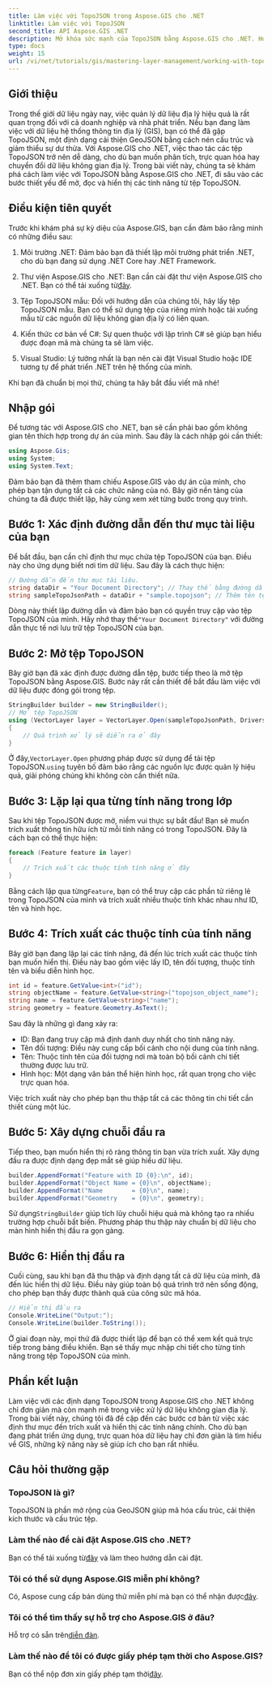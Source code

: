 ```yaml
---
title: Làm việc với TopoJSON trong Aspose.GIS cho .NET
linktitle: Làm việc với TopoJSON
second_title: API Aspose.GIS .NET
description: Mở khóa sức mạnh của TopoJSON bằng Aspose.GIS cho .NET. Học cách đọc, trích xuất và hiển thị các đặc điểm không gian địa lý theo các bước đơn giản.
type: docs
weight: 15
url: /vi/net/tutorials/gis/mastering-layer-management/working-with-topojson/
---
```

## Giới thiệu

Trong thế giới dữ liệu ngày nay, việc quản lý dữ liệu địa lý hiệu quả là rất quan trọng đối với cả doanh nghiệp và nhà phát triển. Nếu bạn đang làm việc với dữ liệu hệ thống thông tin địa lý (GIS), bạn có thể đã gặp TopoJSON, một định dạng cải thiện GeoJSON bằng cách nén cấu trúc và giảm thiểu sự dư thừa. Với Aspose.GIS cho .NET, việc thao tác các tệp TopoJSON trở nên dễ dàng, cho dù bạn muốn phân tích, trực quan hóa hay chuyển đổi dữ liệu không gian địa lý. Trong bài viết này, chúng ta sẽ khám phá cách làm việc với TopoJSON bằng Aspose.GIS cho .NET, đi sâu vào các bước thiết yếu để mở, đọc và hiển thị các tính năng từ tệp TopoJSON.

## Điều kiện tiên quyết

Trước khi khám phá sự kỳ diệu của Aspose.GIS, bạn cần đảm bảo rằng mình có những điều sau:

1. Môi trường .NET: Đảm bảo bạn đã thiết lập môi trường phát triển .NET, cho dù bạn đang sử dụng .NET Core hay .NET Framework.
   
2.  Thư viện Aspose.GIS cho .NET: Bạn cần cài đặt thư viện Aspose.GIS cho .NET. Bạn có thể tải xuống từ[đây](https://releases.aspose.com/gis/net/).

3. Tệp TopoJSON mẫu: Đối với hướng dẫn của chúng tôi, hãy lấy tệp TopoJSON mẫu. Bạn có thể sử dụng tệp của riêng mình hoặc tải xuống mẫu từ các nguồn dữ liệu không gian địa lý có liên quan.

4. Kiến thức cơ bản về C#: Sự quen thuộc với lập trình C# sẽ giúp bạn hiểu được đoạn mã mà chúng ta sẽ làm việc.

5. Visual Studio: Lý tưởng nhất là bạn nên cài đặt Visual Studio hoặc IDE tương tự để phát triển .NET trên hệ thống của mình.

Khi bạn đã chuẩn bị mọi thứ, chúng ta hãy bắt đầu viết mã nhé!

## Nhập gói

Để tương tác với Aspose.GIS cho .NET, bạn sẽ cần phải bao gồm không gian tên thích hợp trong dự án của mình. Sau đây là cách nhập gói cần thiết:

```csharp
using Aspose.Gis;
using System;
using System.Text;
```

Đảm bảo bạn đã thêm tham chiếu Aspose.GIS vào dự án của mình, cho phép bạn tận dụng tất cả các chức năng của nó. Bây giờ nền tảng của chúng ta đã được thiết lập, hãy cùng xem xét từng bước trong quy trình.

## Bước 1: Xác định đường dẫn đến thư mục tài liệu của bạn

Để bắt đầu, bạn cần chỉ định thư mục chứa tệp TopoJSON của bạn. Điều này cho ứng dụng biết nơi tìm dữ liệu. Sau đây là cách thực hiện:

```csharp
// Đường dẫn đến thư mục tài liệu.
string dataDir = "Your Document Directory"; // Thay thế bằng đường dẫn của bạn
string sampleTopoJsonPath = dataDir + "sample.topojson"; // Thêm tên tệp TopoJSON
```

 Dòng này thiết lập đường dẫn và đảm bảo bạn có quyền truy cập vào tệp TopoJSON của mình. Hãy nhớ thay thế`"Your Document Directory"` với đường dẫn thực tế nơi lưu trữ tệp TopoJSON của bạn.

## Bước 2: Mở tệp TopoJSON

Bây giờ bạn đã xác định được đường dẫn tệp, bước tiếp theo là mở tệp TopoJSON bằng Aspose.GIS. Bước này rất cần thiết để bắt đầu làm việc với dữ liệu được đóng gói trong tệp.

```csharp
StringBuilder builder = new StringBuilder();
// Mở tệp TopoJSON
using (VectorLayer layer = VectorLayer.Open(sampleTopoJsonPath, Drivers.TopoJson))
{
    // Quá trình xử lý sẽ diễn ra ở đây
}
```

 Ở đây,`VectorLayer.Open` phương pháp được sử dụng để tải tệp TopoJSON.`using` tuyên bố đảm bảo rằng các nguồn lực được quản lý hiệu quả, giải phóng chúng khi không còn cần thiết nữa.

## Bước 3: Lặp lại qua từng tính năng trong lớp

Sau khi tệp TopoJSON được mở, niềm vui thực sự bắt đầu! Bạn sẽ muốn trích xuất thông tin hữu ích từ mỗi tính năng có trong TopoJSON. Đây là cách bạn có thể thực hiện:

```csharp
foreach (Feature feature in layer)
{
    // Trích xuất các thuộc tính tính năng ở đây
}
```

 Bằng cách lặp qua từng`Feature`, bạn có thể truy cập các phần tử riêng lẻ trong TopoJSON của mình và trích xuất nhiều thuộc tính khác nhau như ID, tên và hình học.

## Bước 4: Trích xuất các thuộc tính của tính năng

Bây giờ bạn đang lặp lại các tính năng, đã đến lúc trích xuất các thuộc tính bạn muốn hiển thị. Điều này bao gồm việc lấy ID, tên đối tượng, thuộc tính tên và biểu diễn hình học.

```csharp
int id = feature.GetValue<int>("id");
string objectName = feature.GetValue<string>("topojson_object_name");
string name = feature.GetValue<string>("name");
string geometry = feature.Geometry.AsText();
```

Sau đây là những gì đang xảy ra:
- ID: Bạn đang truy cập mã định danh duy nhất cho tính năng này.
- Tên đối tượng: Điều này cung cấp bối cảnh cho nội dung của tính năng.
- Tên: Thuộc tính tên của đối tượng nơi mà toàn bộ bối cảnh chi tiết thường được lưu trữ.
- Hình học: Một dạng văn bản thể hiện hình học, rất quan trọng cho việc trực quan hóa.

Việc trích xuất này cho phép bạn thu thập tất cả các thông tin chi tiết cần thiết cùng một lúc.

## Bước 5: Xây dựng chuỗi đầu ra

Tiếp theo, bạn muốn hiển thị rõ ràng thông tin bạn vừa trích xuất. Xây dựng đầu ra được định dạng đẹp mắt sẽ giúp hiểu dữ liệu.

```csharp
builder.AppendFormat("Feature with ID {0}:\n", id);
builder.AppendFormat("Object Name = {0}\n", objectName);
builder.AppendFormat("Name        = {0}\n", name);
builder.AppendFormat("Geometry    = {0}\n", geometry);
```

 Sử dụng`StringBuilder` giúp tích lũy chuỗi hiệu quả mà không tạo ra nhiều trường hợp chuỗi bất biến. Phương pháp thu thập này chuẩn bị dữ liệu cho màn hình hiển thị đầu ra gọn gàng.

## Bước 6: Hiển thị đầu ra

Cuối cùng, sau khi bạn đã thu thập và định dạng tất cả dữ liệu của mình, đã đến lúc hiển thị dữ liệu. Điều này giúp toàn bộ quá trình trở nên sống động, cho phép bạn thấy được thành quả của công sức mã hóa.

```csharp
// Hiển thị đầu ra
Console.WriteLine("Output:");
Console.WriteLine(builder.ToString());
```

Ở giai đoạn này, mọi thứ đã được thiết lập để bạn có thể xem kết quả trực tiếp trong bảng điều khiển. Bạn sẽ thấy mục nhập chi tiết cho từng tính năng trong tệp TopoJSON của mình.

## Phần kết luận

Làm việc với các định dạng TopoJSON trong Aspose.GIS cho .NET không chỉ đơn giản mà còn mạnh mẽ trong việc xử lý dữ liệu không gian địa lý. Trong bài viết này, chúng tôi đã đề cập đến các bước cơ bản từ việc xác định thư mục đến trích xuất và hiển thị các tính năng chính. Cho dù bạn đang phát triển ứng dụng, trực quan hóa dữ liệu hay chỉ đơn giản là tìm hiểu về GIS, những kỹ năng này sẽ giúp ích cho bạn rất nhiều.

## Câu hỏi thường gặp

### TopoJSON là gì?
TopoJSON là phần mở rộng của GeoJSON giúp mã hóa cấu trúc, cải thiện kích thước và cấu trúc tệp.

### Làm thế nào để cài đặt Aspose.GIS cho .NET?
 Bạn có thể tải xuống từ[đây](https://releases.aspose.com/gis/net/) và làm theo hướng dẫn cài đặt.

### Tôi có thể sử dụng Aspose.GIS miễn phí không?
 Có, Aspose cung cấp bản dùng thử miễn phí mà bạn có thể nhận được[đây](https://releases.aspose.com/).

### Tôi có thể tìm thấy sự hỗ trợ cho Aspose.GIS ở đâu?
 Hỗ trợ có sẵn trên[diễn đàn](https://forum.aspose.com/c/gis/33/).

### Làm thế nào để tôi có được giấy phép tạm thời cho Aspose.GIS?
 Bạn có thể nộp đơn xin giấy phép tạm thời[đây](https://purchase.conholdate.com/temporary-license/).

